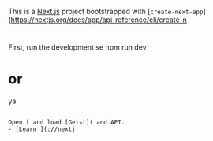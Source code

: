 This is a [Next.js](https://nextjs.org) project bootstrapped with [`create-next-app`](https://nextjs.org/docs/app/api-reference/cli/create-n

#
First, run the development se
npm run dev
# or
ya
```

Open [ and load [Geist]( and API.
- [Learn ](://nextj
